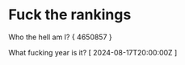 # Fuck the rankings

Who the hell am I?
{ 4650857 }

What fucking year is it?
[ 2024-08-17T20:00:00Z ]
